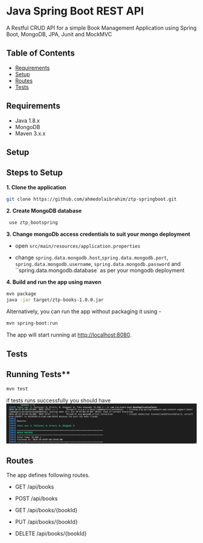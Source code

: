 # Java Spring Boot REST API

A Restful CRUD API for a simple Book Management Application using Spring Boot, MongoDB, JPA, Junit and MockMVC

## Table of Contents

- [Requirements](#requirements)
- [Setup](#setup)
- [Routes](#routes)
- [Tests](#tests)


Requirements
-------------
- Java 1.8.x
- MongoDB
- Maven 3.x.x

## Setup

## Steps to Setup

**1. Clone the application**

```bash
git clone https://github.com/ahmedolaibrahim/ztp-springboot.git
```

**2. Create MongoDB database**
```bash
 use ztp_bootspring
```

**3. Change mongoDb access credentials to suit your mongo deployment**

+ open `src/main/resources/application.properties`

+ change `spring.data.mongodb.host`,`spring.data.mongodb.port`, `spring.data.mongodb.username`, `spring.data.mongodb.password` and ``spring.data.mongodb.database`  as per your mongodb deployment

**4. Build and run the app using maven**

```bash
mvn package
java -jar target/ztp-books-1.0.0.jar
```

Alternatively, you can run the app without packaging it using -

```bash
mvn spring-boot:run
```
The app will start running at <http://localhost:8080>.

## Tests

## Running Tests**

  ```bash
  mvn test
  ```

if tests runs successfully you should have 
![Image 1](tests.png)



## Routes

The app defines following routes.

   - GET /api/books
    
   - POST /api/books
    
   - GET /api/books/{bookId}
    
   - PUT /api/books/{bookId}
    
   - DELETE /api/books/{bookId}


